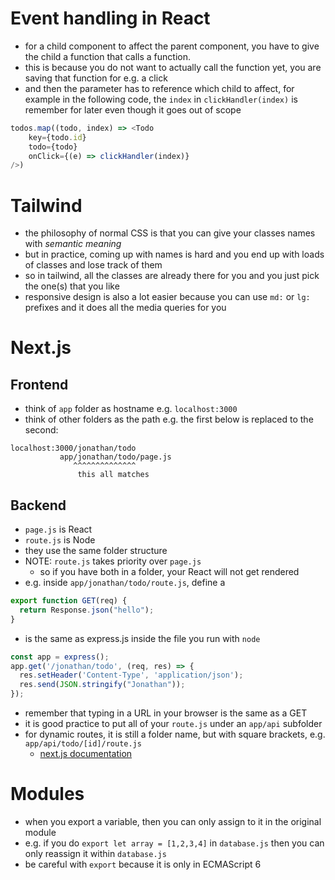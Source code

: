 # Event handling in React
* for a child component to affect the parent component, you have to give the child a function that calls a function.
* this is because you do not want to actually call the function yet, you are saving that function for e.g. a click
* and then the parameter has to reference which child to affect, for example in the following code, the `index` in `clickHandler(index)` is remember for later even though it goes out of scope

```js
todos.map((todo, index) => <Todo
    key={todo.id}
    todo={todo}
    onClick={(e) => clickHandler(index)}
/>)
```

# Tailwind
* the philosophy of normal CSS is that you can give your classes names with *semantic meaning*
* but in practice, coming up with names is hard and you end up with loads of classes and lose track of them
* so in tailwind, all the classes are already there for you and you just pick the one(s) that you like
* responsive design is also a lot easier because you can use `md:` or `lg:` prefixes and it does all the media queries for you


# Next.js
## Frontend
* think of `app` folder as hostname e.g. `localhost:3000` 
* think of other folders as the path e.g. the first below is replaced to the second:
```
localhost:3000/jonathan/todo
           app/jonathan/todo/page.js
              ^^^^^^^^^^^^^^
               this all matches
```
## Backend
* `page.js` is React
* `route.js` is Node
* they use the same folder structure
* NOTE: `route.js` takes priority over `page.js`
  * so if you have both in a folder, your React will not get rendered
* e.g. inside `app/jonathan/todo/route.js`, define a
```js
export function GET(req) {
  return Response.json("hello");
}
```
* is the same as express.js inside the file you run with `node`
```js
const app = express();
app.get('/jonathan/todo', (req, res) => {
  res.setHeader('Content-Type', 'application/json');
  res.send(JSON.stringify("Jonathan"));
});
```
* remember that typing in a URL in your browser is the same as a GET
* it is good practice to put all of your `route.js` under an `app/api` subfolder
* for dynamic routes, it is still a folder name, but with square brackets, e.g. `app/api/todo/[id]/route.js`
  * [next.js documentation](https://nextjs.org/docs/app/building-your-application/routing/dynamic-routes)

# Modules
* when you export a variable, then you can only assign to it in the original module
* e.g. if you do `export let array = [1,2,3,4]` in `database.js` then you can only reassign it within `database.js`
* be careful with `export` because it is only in ECMAScript 6

